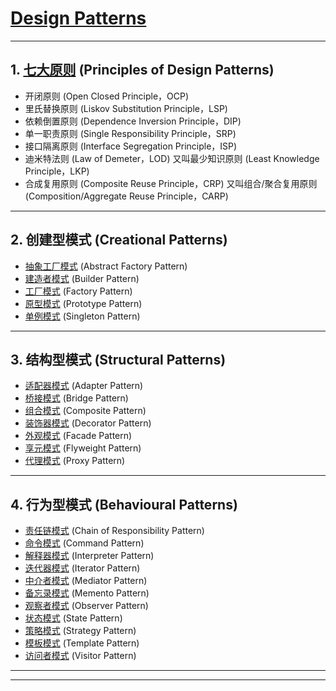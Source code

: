 # [Design Patterns](./_DP_01_设计模式与设计原则/_01_GoF_设计模式简述.md)

---
## 1. [七大原则](./_DP_01_设计模式与设计原则/_02_GoF_Principles.md) (Principles of Design Patterns)

- 开闭原则 (Open Closed Principle，OCP) 
- 里氏替换原则 (Liskov Substitution Principle，LSP) 
- 依赖倒置原则 (Dependence Inversion Principle，DIP) 
- 单一职责原则 (Single Responsibility Principle，SRP) 
- 接口隔离原则 (Interface Segregation Principle，ISP) 
- 迪米特法则 (Law of Demeter，LOD) 又叫最少知识原则 (Least Knowledge Principle，LKP)
- 合成复用原则 (Composite Reuse Principle，CRP) 又叫组合/聚合复用原则 (Composition/Aggregate Reuse Principle，CARP) 

---
## 2. 创建型模式 (Creational Patterns)

- [抽象工厂模式](./_DP_02_GOF设计模式/_DP_创建型模式/_01_AbstractFactory_抽象工厂模式.md) (Abstract Factory Pattern)
- [建造者模式](./_DP_02_GOF设计模式/_DP_创建型模式/_02_Builder_建造者模式.md) (Builder Pattern)
- [工厂模式](./_DP_02_GOF设计模式/_DP_创建型模式/_03_Factory_工厂模式.md) (Factory Pattern)
- [原型模式](./_DP_02_GOF设计模式/_DP_创建型模式/_04_Prototype_原型模式.md) (Prototype Pattern)
- [单例模式](./_DP_02_GOF设计模式/_DP_创建型模式/_05_Singleton_单例模式.md) (Singleton Pattern)

---
## 3. 结构型模式 (Structural Patterns)

- [适配器模式](.) (Adapter Pattern)
- [桥接模式](./_DP_02_GOF设计模式/_DP_结构型模式/_02_Bridge_桥接模式.md) (Bridge Pattern)
- [组合模式](./_DP_02_GOF设计模式/_DP_结构型模式/_03_Composite_组合模式.md) (Composite Pattern)
- [装饰器模式](./_DP_02_GOF设计模式/_DP_结构型模式/_04_Decorator_装饰器模式.md.md) (Decorator Pattern)
- [外观模式](./_DP_02_GOF设计模式/_DP_结构型模式/_05_Facade_外观模式.md) (Facade Pattern)
- [享元模式](./_DP_02_GOF设计模式/_DP_结构型模式/_06_Flyweight_享元模式.md) (Flyweight Pattern)
- [代理模式](./_DP_02_GOF设计模式/_DP_结构型模式/_07_Proxy_代理模式.md) (Proxy Pattern)

---
## 4. 行为型模式 (Behavioural Patterns)

- [责任链模式](./_DP_02_GOF设计模式/_DP_行为型模式/_01_ChainOfResponsibility_责任链模式.md) (Chain of Responsibility Pattern) 
- [命令模式](./_DP_02_GOF设计模式/_DP_行为型模式/_02_Command_命令模式.md) (Command Pattern) 
- [解释器模式](./_DP_02_GOF设计模式/_DP_行为型模式/_03_Interpreter_解释器模式.md) (Interpreter Pattern) 
- [迭代器模式](./_DP_02_GOF设计模式/_DP_行为型模式/_04_Iterator_迭代器模式.md) (Iterator Pattern) 
- [中介者模式](./_DP_02_GOF设计模式/_DP_行为型模式/_05_Mediator_中介者模式.md) (Mediator Pattern) 
- [备忘录模式](./_DP_02_GOF设计模式/_DP_行为型模式/_06_Memento_备忘录模式.md) (Memento Pattern) 
- [观察者模式](./_DP_02_GOF设计模式/_DP_行为型模式/_07_Observer_观察者模式.md) (Observer Pattern) 
- [状态模式](./_DP_02_GOF设计模式/_DP_行为型模式/_08_State_状态模式.md) (State Pattern) 
- [策略模式](./_DP_02_GOF设计模式/_DP_行为型模式/_09_Strategy_策略模式.md) (Strategy Pattern) 
- [模板模式](./_DP_02_GOF设计模式/_DP_行为型模式/_10_TemplateMethod_模板方法模式.md) (Template Pattern) 
- [访问者模式](./_DP_02_GOF设计模式/_DP_行为型模式/_11_Visitor_访问者模式.md) (Visitor Pattern) 

---
<!-- - [过滤器模式]() (Filter,Criteria Pattern)
- [空对象模式](./_DP_03_设计模式拓展/_Null%20Object_空对象模式.md)

---
## 5. J2EE 模式

- MVC 模式 (MVC Pattern) 
- 业务代表模式 (Business Delegate Pattern) 
- 组合实体模式 (Composite Entity Pattern) 
- 数据访问对象模式 (Data Access Object Pattern) 
- 前端控制器模式 (Front Controller Pattern) 
- 拦截过滤器模式 (Intercepting Filter Pattern) 
- 服务定位器模式 (Service Locator Pattern) 
- 传输对象模式 (Transfer Object Pattern)  -->

---